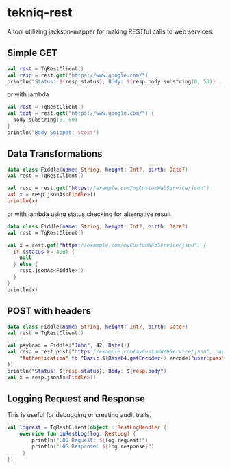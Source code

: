 # tekniq-rest
A tool utilizing jackson-mapper for making RESTful calls to web services.

## Simple GET
```kotlin
val rest = TqRestClient()
val resp = rest.get("https://www.google.com/")
println("Status: ${resp.status}, Body: ${resp.body.substring(0, 50)} ...")
```
or with lambda
```kotlin
val rest = TqRestClient()
val text = rest.get("https://www.google.com/") {
  body.substring(0, 50)
}
println("Body Snippet: $text")
```

## Data Transformations
```kotlin
data class Fiddle(name: String, height: Int?, birth: Date?)
val rest = TqRestClient()

val resp = rest.get("https://example.com/myCustomWebService/json")
val x = resp.jsonAs<Fiddle>()
println(x)
```
or with lambda using status checking for alternative result
```kotlin
data class Fiddle(name: String, height: Int?, birth: Date?)
val rest = TqRestClient()

val x = rest.get("https://example.com/myCustomWebService/json") {
  if (status >= 400) {
    null
  } else {
    resp.jsonAs<Fiddle>()
  }
}
println(x)
```

## POST with headers
```kotlin
data class Fiddle(name: String, height: Int?, birth: Date?)
val rest = TqRestClient()

val payload = Fiddle("John", 42, Date())
val resp = rest.post("https://example.com/myCustomWebService/json", payload, mapOf(
    "Authentication" to "Basic ${Base64.getEncoder().encode("user:pass".toByteArray())}"
))
println("Status: ${resp.status}, Body: ${resp.body")
val x = resp.jsonAs<Fiddle>()
```

## Logging Request and Response
This is useful for debugging or creating audit trails.

```kotlin
val logrest = TqRestClient(object : RestLogHandler {
    override fun onRestLog(log: RestLog) {
        println("LOG Request: ${log.request}")
        println("LOG Response: ${log.response}")
     }
})
```

